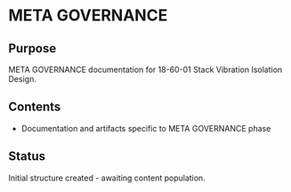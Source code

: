 # META GOVERNANCE

## Purpose
META GOVERNANCE documentation for 18-60-01 Stack Vibration Isolation Design.

## Contents
- Documentation and artifacts specific to META GOVERNANCE phase

## Status
Initial structure created - awaiting content population.
